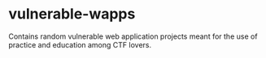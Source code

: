 # vulnerable-wapps
Contains random vulnerable web application projects meant for the use of practice and education among CTF lovers.

